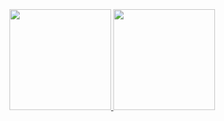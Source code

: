 <div align="initial">
  <a href="https://github.com/josedasilva123">
    <img height="180em" src="https://github-readme-stats.vercel.app/api?username=josedasilva123&show_icons=true&theme=winter&include_all_commits=true&count_private=true"/>
    <img height="180em" src="https://github-readme-stats.vercel.app/api/top-langs/?username=josedasilva123&layout=compact&langs_count=8&theme=winter"/>
  </a>
</div>
  
<!--
**josedasilva123/josedasilva123** is a ✨ _special_ ✨ repository because its `README.md` (this file) appears on your GitHub profile.

Here are some ideas to get you started:

- 🔭 I’m currently working on ...
- 🌱 I’m currently learning ...
- 👯 I’m looking to collaborate on ...
- 🤔 I’m looking for help with ...
- 💬 Ask me about ...
- 📫 How to reach me: ...
- 😄 Pronouns: ...
- ⚡ Fun fact: ...
-->
